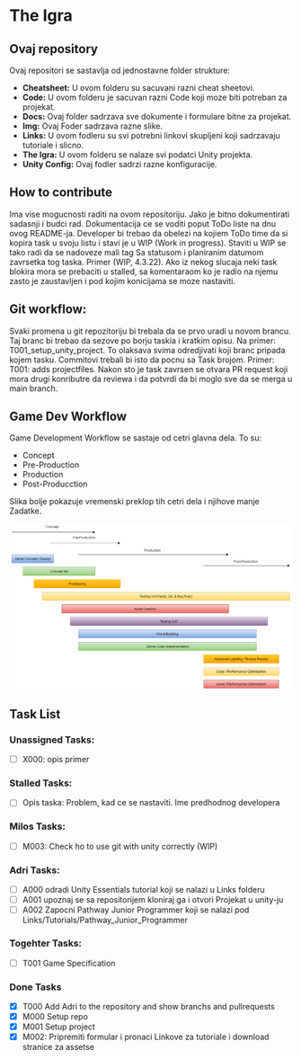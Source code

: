 # The Igra

## Ovaj repository
Ovaj repositori se sastavlja od jednostavne folder strukture:
- **Cheatsheet:** U ovom folderu su sacuvani razni cheat sheetovi.
- **Code:** U ovom folderu je sacuvan razni Code koji moze biti potreban za projekat.
- **Docs:** Ovaj folder sadrzava sve dokumente i formulare bitne za projekat.
- **Img:** Ovaj Foder sadrzava razne slike.
- **Links:** U ovom fodleru su svi potrebni linkovi skupljeni koji sadrzavaju tutoriale i slicno.
- **The Igra:** U ovom folderu se nalaze svi podatci Unity projekta.
- **Unity Config:** Ovaj fodler sadrzi razne konfiguracije.

## How to contribute
Ima vise mogucnosti raditi na ovom repositoriju. Jako je bitno dokumentirati sadasnji i budci rad.
Dokumentacija ce se voditi poput ToDo liste na dnu ovog README-ja. Developer bi trebao da obelezi na kojiem ToDo time da si kopira task u svoju listu i stavi je u WIP (Work in progress). Staviti u WIP se tako radi da se nadoveze mali tag Sa statusom i planiranim datumom zavrsetka tog taska. Primer (WIP, 4.3.22). Ako iz nekog slucaja neki task blokira mora se prebaciti u stalled, sa komentaraom ko je radio na njemu zasto je zaustavljen i pod kojim konicijama se moze nastaviti.

## Git workflow:
Svaki promena u git repozitoriju bi trebala da se prvo uradi u novom brancu. Taj branc bi trebao da sezove po borju taskia i kratkim opisu. Na primer: T001_setup_unity_project. To olaksava svima odredjivati koji branc pripada kojem tasku. Commitovi trebali bi isto da pocnu sa Task brojom. Primer: T001: adds projectfiles. Nakon sto je task zavrsen se otvara PR request koji mora drugi konributre da reviewa i da potvrdi da bi moglo sve da se merga u main branch.

## Game Dev Workflow
Game Development Workflow se sastaje od cetri glavna dela. To su:
- Concept
- Pre-Production
- Production
- Post-Producction

Slika bolje pokazuje vremenski preklop tih cetri dela i njihove manje Zadatke.

![Game Development Workflow](img/workflow.png)

## Task List
### Unassigned Tasks:
- [ ] X000: opis primer

### Stalled Tasks:
- [ ] Opis taska: Problem, kad ce se nastaviti. Ime predhodnog developera

### Milos Tasks:
- [ ] M003: Check ho to use git with unity correctly (WIP)

### Adri Tasks:
- [ ] A000 odradi Unity Essentials tutorial koji se nalazi u Links folderu
- [ ] A001 upoznaj se sa repositorijem kloniraj ga i otvori Projekat u unity-ju
- [ ] A002 Zapocni Pathway Junior Programmer koji se nalazi pod Links/Tutorials/Pathway_Junior_Programmer

### Togehter Tasks:
- [ ] T001 Game Specification

### Done Tasks
- [x] T000 Add Adri to the repository and show branchs and pullrequests
- [x] M000 Setup repo
- [x] M001 Setup project
- [x] M002: Pripremiti formular i pronaci Linkove za tutoriale i download stranice za assetse
